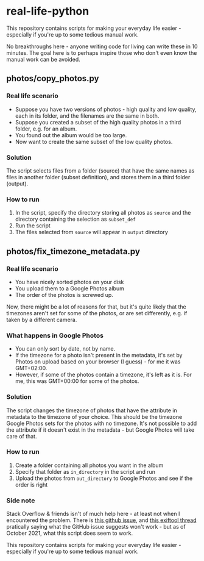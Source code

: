 # real-life-python
This repository contains scripts for making your everyday life easier - 
especially if you're up to some tedious manual work.

No breakthroughs here - anyone writing code for living can write these in 10 minutes. The goal here is to 
perhaps inspire those who don't even know the manual work can be avoided.

## photos/copy_photos.py
### Real life scenario

- Suppose you have two versions of photos - high quality and low quality, each in its folder,
and the filenames are the same in both.
- Suppose you created a subset of the high quality photos in a third folder, e.g. for an album.
- You found out the album would be too large.
- Now want to create the same subset of the low quality photos.

### Solution
The script selects files from a folder (source) that have the same names as files in another folder 
(subset definition), and stores them in a third folder (output).

### How to run
1. In the script, specify the directory storing all photos as `source` 
   and the directory containing the selection as `subset_def`
1. Run the script
1. The files selected from `source` will appear in `output` directory

## photos/fix_timezone_metadata.py
### Real life scenario

- You have nicely sorted photos on your disk
- You upload them to a Google Photos album
- The order of the photos is screwed up.

Now, there might be a lot of reasons for that, but it's quite likely that the timezones
aren't set for some of the photos, or are set differently, e.g. if taken by a different camera.

### What happens in Google Photos
- You can only sort by date, not by name.
- If the timezone for a photo isn't present in the metadata, it's set by Photos on upload based on your
browser (I guess) - for me it was GMT+02:00.
- However, if some of the photos contain a timezone, it's left as it is. For me, this was
GMT+00:00 for some of the photos.

### Solution
The script changes the timezone of photos that have the attribute in metadata to the timezone
of your choice. This should be the timezone Google Photos sets for the photos with no timezone.
It's not possible to add the attribute if it doesn't exist in the metadata - but  Google Photos
will take care of that.

### How to run
1. Create a folder containing all photos you want in the album
1. Specify that folder as `in_directory` in the script and run
1. Upload the photos from `out_directory` to Google Photos and see if the order is right

### Side note
Stack Overflow & friends isn't of much help here - at least not when I encountered the problem.
There is [this github issue](https://gist.github.com/lummie/732b8cb0b478966b91a7f9244c7aeac7),
and [this exiftool thread](https://exiftool.org/forum/index.php?topic=9956.0) pratically 
saying what the GitHub issue suggests won't work - but as of October 2021, what this script 
does seem to work.

This repository contains scripts for making your everyday life easier - especially if you're up to some tedious manual work.